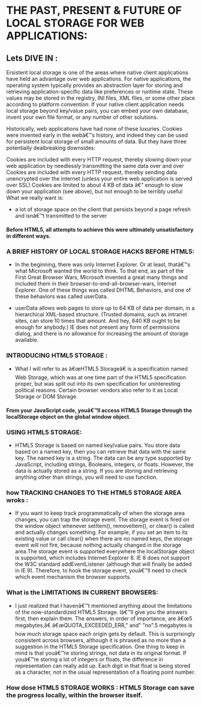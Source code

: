 # THE PAST, PRESENT & FUTURE OF LOCAL STORAGE FOR WEB APPLICATIONS:

## Lets DIVE  IN :
Ersistent local storage is one of the areas where native client applications have held an advantage over web applications. For native applications, the operating system typically provides an abstraction layer for storing and retrieving application-specific data like preferences or runtime state. These values may be stored in the registry, INI files, XML files, or some other place according to platform convention. If your native client application needs local storage beyond key/value pairs, you can embed your own database, invent your own file format, or any number of other solutions.

Historically, web applications have had none of these luxuries. Cookies were invented early in the webâ€™s history, and indeed they can be used for persistent local storage of small amounts of data. But they have three potentially dealbreaking downsides:

Cookies are included with every HTTP request, thereby slowing down your web application by needlessly transmitting the same data over and over
Cookies are included with every HTTP request, thereby sending data unencrypted over the internet (unless your entire web application is served over SSL)
Cookies are limited to about 4 KB of data â€” enough to slow down your application (see above), but not enough to be terribly useful
What we really want is:

- a lot of storage space  on the client that persists beyond a page refresh and isnâ€™t transmitted to the server


#### Before HTML5, all attempts to achieve this were ultimately unsatisfactory in different ways.




### A BRIEF HISTORY OF LOCAL STORAGE HACKS BEFORE HTML5:
- In the beginning, there was only Internet Explorer. Or at least, thatâ€™s what Microsoft wanted the world to think. To that end, as part of the First Great Browser Wars, Microsoft invented a great many things and included them in their browser-to-end-all-browser-wars, Internet Explorer. One of these things was called DHTML Behaviors, and one of these behaviors was called userData.

- userData allows web pages to store up to 64 KB of data per domain, in a hierarchical XML-based structure. (Trusted domains, such as intranet sites, can store 10 times that amount. And hey, 640 KB ought to be enough for anybody.) IE does not present any form of permissions dialog, and there is no allowance for increasing the amount of storage available.

### INTRODUCING HTML5 STORAGE :
- What I will refer to as â€œHTML5 Storageâ€ is a specification named Web Storage, which was at one time part of the HTML5 specification proper, but was split out into its own specification for uninteresting political reasons. Certain browser vendors also refer to it as Local Storage or DOM Storage.

#### From your JavaScript code, youâ€™ll access HTML5 Storage through the localStorage object on the global window object.


### USING HTML5 STORAGE:
- HTML5 Storage is based on named key/value pairs. You store data based on a named key, then you can retrieve that data with the same key. The named key is a string. The data can be any type supported by JavaScript, including strings, Booleans, integers, or floats. However, the data is actually stored as a string. If you are storing and retrieving anything other than strings, you will need to use function.

### how TRACKING CHANGES TO THE HTML5 STORAGE AREA wroks :
- If you want to keep track programmatically of when the storage area changes, you can trap the storage event. The storage event is fired on the window object whenever setItem(), removeItem(), or clear() is called and actually changes something. For example, if you set an item to its existing value or call clear() when there are no named keys, the storage event will not fire, because nothing actually changed in the storage area.The storage event is supported everywhere the localStorage object is supported, which includes Internet Explorer 8. IE 8 does not support the W3C standard addEventListener (although that will finally be added in IE 9). Therefore, to hook the storage event, youâ€™ll need to check which event mechanism the browser supports.


### What is the LIMITATIONS IN CURRENT BROWSERS:
- I just realized that I havenâ€™t mentioned anything about the limitations of the now-standardized HTML5 Storage. Iâ€™ll give you the answers first, then explain them. The answers, in order of importance, are â€œ5 megabytes,â€ â€œQUOTA_EXCEEDED_ERR," and"  "no".5 megabytes is how much storage space each origin gets by default. This is surprisingly consistent across browsers, although it is phrased as no more than a suggestion in the HTML5 Storage specification. One thing to keep in mind is that youâ€™re storing strings, not data in its original format. If youâ€™re storing a lot of integers or floats, the difference in representation can really add up. Each digit in that float is being stored as a character, not in the usual representation of a floating point number.

### How dose  HTML5 STORAGE WORKS : HTML5 Storage can save the progress locally, within the browser itself.
